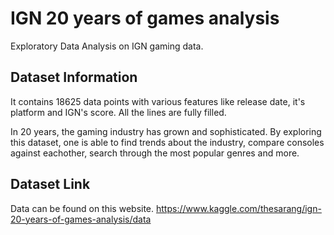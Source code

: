 # IGN 20 years of games analysis

Exploratory Data Analysis on IGN gaming data.

## Dataset Information
It contains 18625 data points with various features like release date, it's platform and IGN's score. All the lines are fully filled.

In 20 years, the gaming industry has grown and sophisticated. By exploring this dataset, one is able to find trends about the industry, compare consoles against eachother, search through the most popular genres and more.

## Dataset Link
Data can be found on this website.
https://www.kaggle.com/thesarang/ign-20-years-of-games-analysis/data
